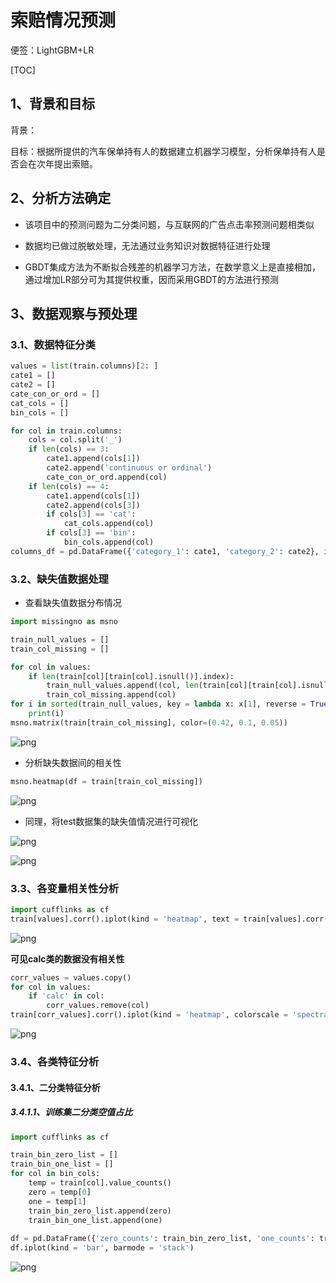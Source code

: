 # 索赔情况预测

便签：LightGBM+LR

[TOC]

## 1、背景和目标

背景：

目标：根据所提供的汽车保单持有人的数据建立机器学习模型，分析保单持有人是否会在次年提出索赔。

## 2、分析方法确定

* 该项目中的预测问题为二分类问题，与互联网的广告点击率预测问题相类似
* 数据均已做过脱敏处理，无法通过业务知识对数据特征进行处理

* GBDT集成方法为不断拟合残差的机器学习方法，在数学意义上是直接相加，通过增加LR部分可为其提供权重，因而采用GBDT的方法进行预测

## 3、数据观察与预处理

### 3.1、数据特征分类

```python
values = list(train.columns)[2: ]
cate1 = []
cate2 = []
cate_con_or_ord = []
cat_cols = []
bin_cols = []

for col in train.columns:
    cols = col.split('_')
    if len(cols) == 3:
        cate1.append(cols[1])
        cate2.append('continuous or ordinal')
        cate_con_or_ord.append(col)
    if len(cols) == 4:
        cate1.append(cols[1])
        cate2.append(cols[3])
        if cols[3] == 'cat':
            cat_cols.append(col)
        if cols[3] == 'bin':
            bin_cols.append(col)
columns_df = pd.DataFrame({'category_1': cate1, 'category_2': cate2}, index = values)
```

### 3.2、缺失值数据处理

* 查看缺失值数据分布情况

```python
import missingno as msno

train_null_values = []
train_col_missing = []

for col in values:
    if len(train[col][train[col].isnull()].index):
        train_null_values.append((col, len(train[col][train[col].isnull()].index)))
        train_col_missing.append(col)
for i in sorted(train_null_values, key = lambda x: x[1], reverse = True):
    print(i)
msno.matrix(train[train_col_missing], color=(0.42, 0.1, 0.05))
```

![png](README\output1.png)

* 分析缺失数据间的相关性

```python
msno.heatmap(df = train[train_col_missing])
```

![png](README\output2.png)

* 同理，将test数据集的缺失值情况进行可视化

![png](README\output3.png)

![png](README\output4.png)

### 3.3、各变量相关性分析

```python
import cufflinks as cf
train[values].corr().iplot(kind = 'heatmap', text = train[values].corr().values)
```

![png](README\newplot1.png)

**可见calc类的数据没有相关性**

```python
corr_values = values.copy()
for col in values:
    if 'calc' in col:
        corr_values.remove(col)
train[corr_values].corr().iplot(kind = 'heatmap', colorscale = 'spectral')
```

![png](README\newplot2.png)

### 3.4、各类特征分析

#### 3.4.1、二分类特征分析

##### 3.4.1.1、训练集二分类空值占比

```python
import cufflinks as cf

train_bin_zero_list = []
train_bin_one_list = []
for col in bin_cols:
    temp = train[col].value_counts()
    zero = temp[0]
    one = temp[1]
    train_bin_zero_list.append(zero)
    train_bin_one_list.append(one)
    
df = pd.DataFrame({'zero_counts': train_bin_zero_list, 'one_counts': train_bin_one_list}, index = bin_cols)
df.iplot(kind = 'bar', barmode = 'stack')
```

![png](README\newplot3.png)

































